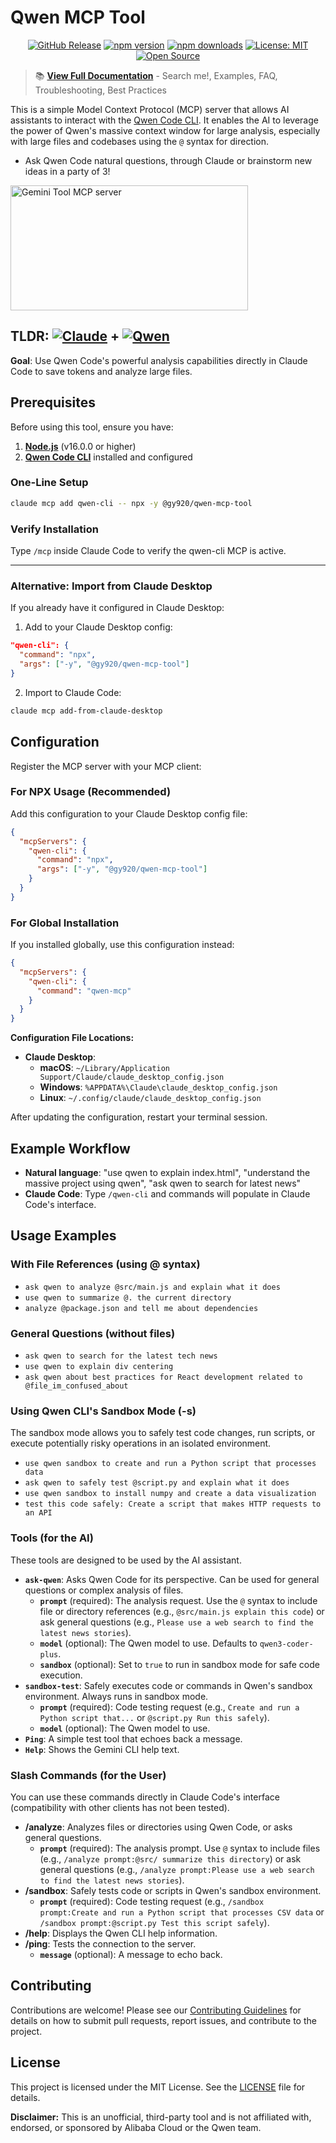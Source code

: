 
# Qwen MCP Tool

<div align="center">

[![GitHub Release](https://img.shields.io/github/v/release/jamubc/gemini-mcp-tool?logo=github&label=GitHub)](https://github.com/jamubc/gemini-mcp-tool/releases)
[![npm version](https://img.shields.io/npm/v/gemini-mcp-tool)](https://www.npmjs.com/package/gemini-mcp-tool)
[![npm downloads](https://img.shields.io/npm/dt/gemini-mcp-tool)](https://www.npmjs.com/package/gemini-mcp-tool)
[![License: MIT](https://img.shields.io/badge/License-MIT-blue.svg)](https://opensource.org/licenses/MIT)
[![Open Source](https://img.shields.io/badge/Open%20Source-❤️-red.svg)](https://github.com/jamubc/gemini-mcp-tool)

</div>

> 📚 **[View Full Documentation](https://jamubc.github.io/gemini-mcp-tool/)** - Search me!, Examples, FAQ, Troubleshooting, Best Practices

This is a simple Model Context Protocol (MCP) server that allows AI assistants to interact with the [Qwen Code CLI](https://github.com/QwenLM/qwen-code). It enables the AI to leverage the power of Qwen's massive context window for large analysis, especially with large files and codebases using the `@` syntax for direction.

- Ask Qwen Code natural questions, through Claude or brainstorm new ideas in a party of 3!

<a href="https://glama.ai/mcp/servers/@jamubc/gemini-mcp-tool">
  <img width="380" height="200" src="https://glama.ai/mcp/servers/@jamubc/gemini-mcp-tool/badge" alt="Gemini Tool MCP server" />
</a>

## TLDR: [![Claude](https://img.shields.io/badge/Claude-D97757?logo=claude&logoColor=fff)](#) + [![Qwen](https://img.shields.io/badge/Qwen-FF6B6B?logo=qwen&logoColor=fff)](#)


**Goal**: Use Qwen Code's powerful analysis capabilities directly in Claude Code to save tokens and analyze large files.

## Prerequisites

Before using this tool, ensure you have:

1. **[Node.js](https://nodejs.org/)** (v16.0.0 or higher)  
2. **[Qwen Code CLI](https://github.com/QwenLM/qwen-code)** installed and configured


### One-Line Setup

```bash
claude mcp add qwen-cli -- npx -y @gy920/qwen-mcp-tool
```

### Verify Installation

Type `/mcp` inside Claude Code to verify the qwen-cli MCP is active.

---

### Alternative: Import from Claude Desktop

If you already have it configured in Claude Desktop:

1. Add to your Claude Desktop config:
```json
"qwen-cli": {
  "command": "npx",
  "args": ["-y", "@gy920/qwen-mcp-tool"]
}
```

2. Import to Claude Code:
```bash
claude mcp add-from-claude-desktop
```

## Configuration

Register the MCP server with your MCP client:

### For NPX Usage (Recommended)

Add this configuration to your Claude Desktop config file:

```json
{
  "mcpServers": {
    "qwen-cli": {
      "command": "npx",
      "args": ["-y", "@gy920/qwen-mcp-tool"]
    }
  }
}
```

### For Global Installation

If you installed globally, use this configuration instead:

```json
{
  "mcpServers": {
    "qwen-cli": {
      "command": "qwen-mcp"
    }
  }
}
```

**Configuration File Locations:**

- **Claude Desktop**:
  - **macOS**: `~/Library/Application Support/Claude/claude_desktop_config.json`
  - **Windows**: `%APPDATA%\Claude\claude_desktop_config.json`
  - **Linux**: `~/.config/claude/claude_desktop_config.json`

After updating the configuration, restart your terminal session.

## Example Workflow

- **Natural language**: "use qwen to explain index.html", "understand the massive project using qwen", "ask qwen to search for latest news"
- **Claude Code**: Type `/qwen-cli` and commands will populate in Claude Code's interface.

## Usage Examples

### With File References (using @ syntax)

- `ask qwen to analyze @src/main.js and explain what it does`
- `use qwen to summarize @. the current directory`  
- `analyze @package.json and tell me about dependencies`

### General Questions (without files)

- `ask qwen to search for the latest tech news`
- `use qwen to explain div centering`
- `ask qwen about best practices for React development related to @file_im_confused_about`

### Using Qwen CLI's Sandbox Mode (-s)

The sandbox mode allows you to safely test code changes, run scripts, or execute potentially risky operations in an isolated environment.

- `use qwen sandbox to create and run a Python script that processes data`
- `ask qwen to safely test @script.py and explain what it does`
- `use qwen sandbox to install numpy and create a data visualization`  
- `test this code safely: Create a script that makes HTTP requests to an API`

### Tools (for the AI)

These tools are designed to be used by the AI assistant.

- **`ask-qwen`**: Asks Qwen Code for its perspective. Can be used for general questions or complex analysis of files.
  - **`prompt`** (required): The analysis request. Use the `@` syntax to include file or directory references (e.g., `@src/main.js explain this code`) or ask general questions (e.g., `Please use a web search to find the latest news stories`).
  - **`model`** (optional): The Qwen model to use. Defaults to `qwen3-coder-plus`.
  - **`sandbox`** (optional): Set to `true` to run in sandbox mode for safe code execution.
- **`sandbox-test`**: Safely executes code or commands in Qwen's sandbox environment. Always runs in sandbox mode.
  - **`prompt`** (required): Code testing request (e.g., `Create and run a Python script that...` or `@script.py Run this safely`).
  - **`model`** (optional): The Qwen model to use.
- **`Ping`**: A simple test tool that echoes back a message.
- **`Help`**: Shows the Gemini CLI help text.

### Slash Commands (for the User)

You can use these commands directly in Claude Code's interface (compatibility with other clients has not been tested).

- **/analyze**: Analyzes files or directories using Qwen Code, or asks general questions.
  - **`prompt`** (required): The analysis prompt. Use `@` syntax to include files (e.g., `/analyze prompt:@src/ summarize this directory`) or ask general questions (e.g., `/analyze prompt:Please use a web search to find the latest news stories`).
- **/sandbox**: Safely tests code or scripts in Qwen's sandbox environment.
  - **`prompt`** (required): Code testing request (e.g., `/sandbox prompt:Create and run a Python script that processes CSV data` or `/sandbox prompt:@script.py Test this script safely`).
- **/help**: Displays the Qwen CLI help information.
- **/ping**: Tests the connection to the server.
  - **`message`** (optional): A message to echo back.

## Contributing

Contributions are welcome! Please see our [Contributing Guidelines](CONTRIBUTING.md) for details on how to submit pull requests, report issues, and contribute to the project.

## License

This project is licensed under the MIT License. See the [LICENSE](LICENSE) file for details.

**Disclaimer:** This is an unofficial, third-party tool and is not affiliated with, endorsed, or sponsored by Alibaba Cloud or the Qwen team.
